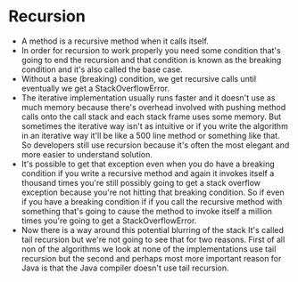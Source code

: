# Recursion

* A method is a recursive method when it calls itself.
* In order for recursion to work properly you need some condition that's going to end the recursion and that condition is known as the breaking condition and it's also called the base case.
* Without a base (breaking) condition, we get recursive calls until eventually we get a StackOverflowError.
* The iterative implementation usually runs faster and it doesn't use as much memory because there's overhead involved with pushing method calls onto the call stack and each stack frame uses some memory. But sometimes the iterative way isn't as intuitive or if you write the algorithm in an iterative way it'll be like a 500 line method or something like that. So developers still use recursion because it's often the most elegant and more easier to understand solution.
* It's possible to get that exception even when you do have a breaking condition if you write a recursive method and again it invokes itself a thousand times you're still possibly going to get a stack overflow exception because you're not hitting that breaking condition. So if even if you have a breaking condition if if you call the recursive method with something that's going to cause the method to invoke itself a million times you're going to get a StackOverflowError.
* Now there is a way around this potential blurring of the stack It's called tail recursion but we're not going to see that for two reasons. First of all non of the algorithms we look at none of the implementations use tail recursion but the second and perhaps most more important reason for Java is that the Java compiler doesn't use tail recursion.